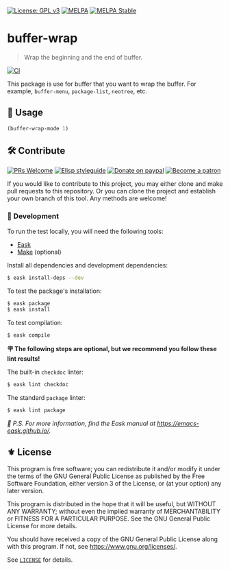 [![License: GPL v3](https://img.shields.io/badge/License-GPL%20v3-blue.svg)](https://www.gnu.org/licenses/gpl-3.0)
[![MELPA](https://melpa.org/packages/buffer-wrap-badge.svg)](https://melpa.org/#/buffer-wrap)
[![MELPA Stable](https://stable.melpa.org/packages/buffer-wrap-badge.svg)](https://stable.melpa.org/#/buffer-wrap)

# buffer-wrap
> Wrap the beginning and the end of buffer.

[![CI](https://github.com/jcs-elpa/buffer-wrap/actions/workflows/test.yml/badge.svg)](https://github.com/jcs-elpa/buffer-wrap/actions/workflows/test.yml)

This package is use for buffer that you want to wrap the buffer.
For example, `buffer-menu`, `package-list`, `neotree`, etc.

## 🔧 Usage

```el
(buffer-wrap-mode 1)
```

## 🛠️ Contribute

[![PRs Welcome](https://img.shields.io/badge/PRs-welcome-brightgreen.svg)](http://makeapullrequest.com)
[![Elisp styleguide](https://img.shields.io/badge/elisp-style%20guide-purple)](https://github.com/bbatsov/emacs-lisp-style-guide)
[![Donate on paypal](https://img.shields.io/badge/paypal-donate-1?logo=paypal&color=blue)](https://www.paypal.me/jcs090218)
[![Become a patron](https://img.shields.io/badge/patreon-become%20a%20patron-orange.svg?logo=patreon)](https://www.patreon.com/jcs090218)

If you would like to contribute to this project, you may either 
clone and make pull requests to this repository. Or you can 
clone the project and establish your own branch of this tool. 
Any methods are welcome!

### 🔬 Development

To run the test locally, you will need the following tools:

- [Eask](https://emacs-eask.github.io/)
- [Make](https://www.gnu.org/software/make/) (optional)

Install all dependencies and development dependencies:

```sh
$ eask install-deps --dev
```

To test the package's installation:

```sh
$ eask package
$ eask install
```

To test compilation:

```sh
$ eask compile
```

**🪧 The following steps are optional, but we recommend you follow these lint results!**

The built-in `checkdoc` linter:

```sh
$ eask lint checkdoc
```

The standard `package` linter:

```sh
$ eask lint package
```

*📝 P.S. For more information, find the Eask manual at https://emacs-eask.github.io/.*

## ⚜️ License

This program is free software; you can redistribute it and/or modify
it under the terms of the GNU General Public License as published by
the Free Software Foundation, either version 3 of the License, or
(at your option) any later version.

This program is distributed in the hope that it will be useful,
but WITHOUT ANY WARRANTY; without even the implied warranty of
MERCHANTABILITY or FITNESS FOR A PARTICULAR PURPOSE.  See the
GNU General Public License for more details.

You should have received a copy of the GNU General Public License
along with this program.  If not, see <https://www.gnu.org/licenses/>.

See [`LICENSE`](./LICENSE.txt) for details.
